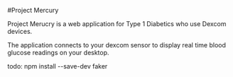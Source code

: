 #Project Mercury

Project Merucry is a web application for Type 1 Diabetics who use Dexcom devices.

The application connects to your dexcom sensor to display real time blood glucose readings on your desktop.

todo:
npm install --save-dev faker
